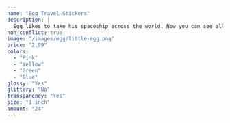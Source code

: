 ```yaml
---
name: "Egg Travel Stickers"
description: |
  Egg likes to take his spaceship across the world. Now you can see all the places he's gone to and feel bad that you've never been there. Decorate your notebooks, calendars, and gifts with Egg.
non_conflict: true
image: "/images/egg/little-egg.png"
price: "2.99"
colors:
  - "Pink"
  - "Yellow"
  - "Green"
  - "Blue"
glossy: "Yes"
glittery: "No"
transparency: "Yes"
size: "1 inch"
amount: "24"
---
```

